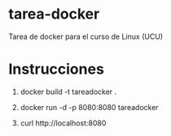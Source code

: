 # tarea-docker
Tarea de docker para el curso de Linux (UCU)

# Instrucciones

1. docker build -t tareadocker .

2. docker run -d -p 8080:8080 tareadocker

3. curl http://localhost:8080
